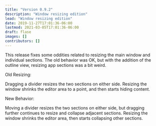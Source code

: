 ```yaml
---
title: "Version 0.9.2"
description: "Window resizing edition"
lead: "Window resizing edition"
date: 2019-11-27T17:01:36-06:00
lastmod: 2021-03-05T17:01:36-06:00
draft: flase
images: []
contributors: []
---
```


This release fixes some oddities related to resizing the main window and individual sections. The old behavior was OK, but with the addition of the outline view, resizing app sections was a bit weird.

Old Resizing:

Dragging a divider resizes the two sections on either side. Resizing the window shrinks the editor area to a point, and then starts hiding content.

New Behavior:

Moving a divider resizes the two sections on either side, but dragging further continues to resize and collapse adjacent sections. Resizing the window shrinks the editor area, then starts collapsing other sections.